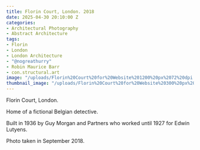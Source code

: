 ```yaml
---
title: Florin Court, London. 2018
date: 2025-04-30 20:10:00 Z
categories:
- Architectural Photography
- Abstract Architecture
tags:
- Florin
- London
- London Architecture
- "@nogreathurry"
- Robin Maurice Barr
- con.structural.art
image: "/uploads/Florin%20Court%20for%20Website%201200%20px%2072%20dpi.jpg"
thumbnail_image: "/uploads/Florin%20Court%20for%20Website%20300%20px%2072%20dpi.jpg"
---
```


Florin Court, London.

Home of a fictional Belgian detective.

Built in 1936 by Guy Morgan and Partners who worked until 1927 for Edwin Lutyens.

Photo taken in September 2018.
